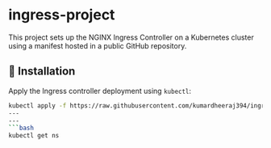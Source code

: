 # ingress-project

This project sets up the NGINX Ingress Controller on a Kubernetes cluster using a manifest hosted in a public GitHub repository.

## 🔧 Installation

Apply the Ingress controller deployment using `kubectl`:

```bash
kubectl apply -f https://raw.githubusercontent.com/kumardheeraj394/ingress-project/refs/heads/main/ingress-deploy.yaml
---
---
```bash
kubectl get ns
